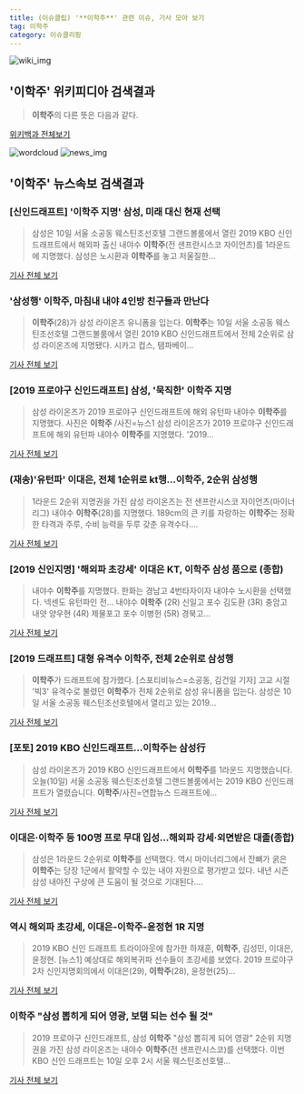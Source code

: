 ```yaml
---
title: (이슈클립) '**이학주**' 관련 이슈, 기사 모아 보기
tag: 이학주
category: 이슈클리핑
---
```

![wiki_img](https://user-images.githubusercontent.com/42597476/44503234-41136a80-a6d0-11e8-9071-6fc6418eafe4.png)
## **'**이학주**'** 위키피디아 검색결과
>**이학주**의 다른 뜻은 다음과 같다.

<a href="https://ko.wikipedia.org/wiki/이학주" target="_blank">위키백과 전체보기</a>

![wordcloud](https://s3.ap-northeast-2.amazonaws.com/lyrics101-wordcloud/2018-09-10-1536563022.png)
![news_img](https://user-images.githubusercontent.com/42597476/44507050-1206f400-a6e4-11e8-8d98-7ffbfebb353f.png)
## **'**이학주**'** 뉴스속보 검색결과
### [신인드래프트] '**이학주** 지명' 삼성, 미래 대신 현재 선택 

>삼성은 10일 서울 소공동 웨스틴조선호텔 그랜드볼룸에서 열린 2019 KBO 신인드래프트에서 해외파 출신 내야수 **이학주**(전 샌프란시스코 자이언츠)를 1라운드에 지명했다. 삼성은 노시환과 **이학주**를 놓고 저울질한...

<a href="http://www.osen.co.kr/article/G1110986280" target="_blank">기사 전체 보기</a>

### '삼성행' **이학주**, 마침내 내야 4인방 친구들과 만난다

>**이학주**(28)가 삼성 라이온즈 유니폼을 입는다. **이학주**는 10일 서울 소공동 웨스틴조선호텔 그랜드볼룸에서 열린 2019 KBO 신인드래프트에서 전체 2순위로 삼성 라이온즈에 지명됐다. 시카고 컵스, 탬파베이...

<a href="http://www.mydaily.co.kr/new_yk/html/read.php?newsid=201809101504762692&ext=na" target="_blank">기사 전체 보기</a>

### [2019 프로야구 신인드래프트] 삼성, '묵직한' **이학주** 지명

>삼성 라이온즈가 2019 프로야구 신인드래프트에 해외 유턴파 내야수 **이학주**를 지명했다. 사진은 **이학주** /사진=뉴스1 삼성 라이온즈가 2019 프로야구 신인드래프트에 해외 유턴파 내야수 **이학주**를 지명했다. '2019...

<a href="http://moneys.mt.co.kr/news/mwView.php?no=2018091014538098961" target="_blank">기사 전체 보기</a>

### (재송)'유턴파' 이대은, 전체 1순위로 kt행...**이학주**, 2순위 삼성행

>1라운드 2순위 지명권을 가진 삼성 라이온즈는 전 샌프란시스코 자이언츠(마이너리그) 내야수 **이학주**(28)를 지명했다. 189cm의 큰 키를 자랑하는 **이학주**는 정확한 타격과 주루, 수비 능력을 두루 갖춘 유격수다....

<a href="http://starin.edaily.co.kr/news/newspath.asp?newsid=01233286619338808" target="_blank">기사 전체 보기</a>

### [2019 신인지명] '해외파 초강세' 이대은 KT, **이학주** 삼성 품으로 (종합)

>내야수 **이학주**를 지명했다. 한화는 경남고 4번타자이자 내야수 노시환을 선택했다. 넥센도 유턴파인 전... 내야수 **이학주** (2R) 신일고 포수 김도환 (3R) 충암고 내얏 양우현 (4R) 제물포고 포수 이병헌 (5R) 경북고...

<a href="http://www.xportsnews.com/?ac=article_view&entry_id=1017615" target="_blank">기사 전체 보기</a>

### [2019 드래프트] 대형 유격수 **이학주**, 전체 2순위로 삼성행

>**이학주**가 드래프트에 참가했다. [스포티비뉴스=소공동, 김건일 기자] 고교 시절 '빅3' 유격수로 불렸던 **이학주**가 전체 2순위로 삼성 유니폼을 입는다. 삼성은 10일 서울 소공동 웨스틴조선호텔에서 열리고 있는 2019...

<a href="http://www.spotvnews.co.kr/?mod=news&act=articleView&idxno=235832" target="_blank">기사 전체 보기</a>

### [포토] 2019 KBO 신인드래프트…**이학주**는 삼성行

>삼성 라이온즈가 2019 KBO 신인드래프트에서 **이학주**를 1라운드 지명했습니다. 오늘(10일) 서울 소공동 웨스틴조선호텔 그랜드볼룸에서는 2019 KBO 신인드래프트가 열렸습니다. **이학주**/사진=연합뉴스 드래프트에...

<a href="http://mbn.mk.co.kr/pages/news/newsView.php?category=mbn00011&news_seq_no=3631772" target="_blank">기사 전체 보기</a>

### 이대은·**이학주** 등 100명 프로 무대 입성…해외파 강세·외면받은 대졸(종합)

>삼성은 1라운드 2순위로 **이학주**를 선택했다. 역시 마이너리그에서 잔뼈가 굵은 **이학주**는 당장 1군에서 활약할 수 있는 내야 자원으로 평가받고 있다. 내년 시즌 삼성 내야진 구상에 큰 도움이 될 것으로 기대된다....

<a href="http://stoo.asiae.co.kr/news/naver_view.htm?idxno=2018091015465568995" target="_blank">기사 전체 보기</a>

### 역시 해외파 초강세, 이대은-**이학주**-윤정현 1R 지명

>2019 KBO 신인 드래프트 트라이아웃에 참가한 하재훈, **이학주**, 김성민, 이대은, 윤정현. [뉴스1] 예상대로 해외복귀파 선수들이 초강세를 보였다. 2019 프로야구 2차 신인지명회의에서 이대은(29), **이학주**(28), 윤정현(25)...

<a href="http://news.joins.com/article/olink/22549528" target="_blank">기사 전체 보기</a>

### **이학주** "삼성 뽑히게 되어 영광, 보탬 되는 선수 될 것"

>2019 프로야구 신인드래프트, 삼성 **이학주** "삼성 뽑히게 되어 영광" 2순위 지명권을 가진 삼성 라이온즈는 내야수 **이학주**(전 샌프란시스코)를 선택했다. 이번 KBO 신인 드래프트는 10일 오후 2시 서울 웨스틴조선호텔...

<a href="http://news20.busan.com/controller/newsController.jsp?newsId=20180910000132" target="_blank">기사 전체 보기</a>


